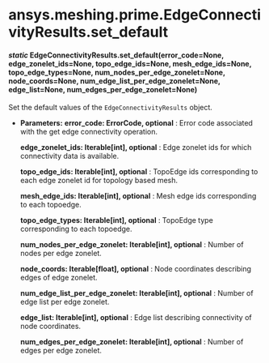 # ansys.meshing.prime.EdgeConnectivityResults.set_default

<a id="ansys.meshing.prime.EdgeConnectivityResults.set_default"></a>

#### *static* EdgeConnectivityResults.set_default(error_code=None, edge_zonelet_ids=None, topo_edge_ids=None, mesh_edge_ids=None, topo_edge_types=None, num_nodes_per_edge_zonelet=None, node_coords=None, num_edge_list_per_edge_zonelet=None, edge_list=None, num_edges_per_edge_zonelet=None)

Set the default values of the `EdgeConnectivityResults` object.

* **Parameters:**
  **error_code: ErrorCode, optional**
  : Error code associated with the get edge connectivity operation.

  **edge_zonelet_ids: Iterable[int], optional**
  : Edge zonelet ids for which connectivity data is available.

  **topo_edge_ids: Iterable[int], optional**
  : TopoEdge ids corresponding to each edge zonelet id for topology based mesh.

  **mesh_edge_ids: Iterable[int], optional**
  : Mesh edge ids corresponding to each topoedge.

  **topo_edge_types: Iterable[int], optional**
  : TopoEdge type corresponding to each topoedge.

  **num_nodes_per_edge_zonelet: Iterable[int], optional**
  : Number of nodes per edge zonelet.

  **node_coords: Iterable[float], optional**
  : Node coordinates describing edges of edge zonelet.

  **num_edge_list_per_edge_zonelet: Iterable[int], optional**
  : Number of edge list per edge zonelet.

  **edge_list: Iterable[int], optional**
  : Edge list describing connectivity of node coordinates.

  **num_edges_per_edge_zonelet: Iterable[int], optional**
  : Number of edges per edge zonelet.

<!-- !! processed by numpydoc !! -->
